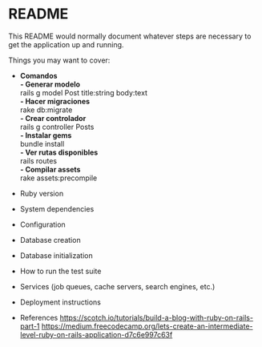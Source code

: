 # README

This README would normally document whatever steps are necessary to get the
application up and running.

Things you may want to cover:

* **Comandos**  
**- Generar modelo**  
rails g model Post title:string body:text  
**- Hacer migraciones**  
rake db:migrate  
**- Crear controlador**  
rails g controller Posts  
**- Instalar gems**  
bundle install  
**- Ver rutas disponibles**  
rails routes  
**- Compilar assets**  
rake assets:precompile  

* Ruby version

* System dependencies

* Configuration

* Database creation

* Database initialization

* How to run the test suite

* Services (job queues, cache servers, search engines, etc.)

* Deployment instructions

* References
https://scotch.io/tutorials/build-a-blog-with-ruby-on-rails-part-1
https://medium.freecodecamp.org/lets-create-an-intermediate-level-ruby-on-rails-application-d7c6e997c63f
